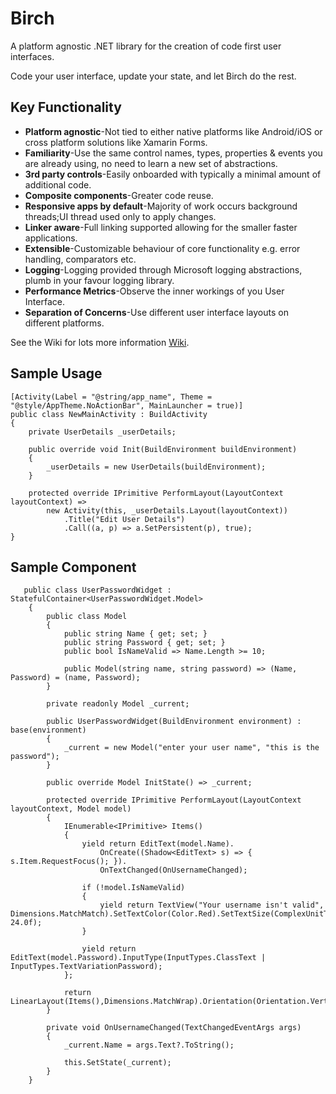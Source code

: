 # Birch

A platform agnostic .NET library for the creation of code first user interfaces.

Code your user interface, update your state, and let Birch do the rest.

## Key Functionality

* **Platform agnostic**-Not tied to either native platforms like Android/iOS or cross platform solutions like Xamarin Forms.
* **Familiarity**-Use the same control names, types, properties & events you are already using, no need to learn a new set of abstractions.
* **3rd party controls**-Easily onboarded with typically a minimal amount of additional code.
* **Composite components**-Greater code reuse.
* **Responsive apps by default**-Majority of work occurs background threads;UI thread used only to apply changes.
* **Linker aware**-Full linking supported allowing for the smaller faster applications.
* **Extensible**-Customizable behaviour of core functionality e.g. error handling, comparators etc.
* **Logging**-Logging provided through Microsoft logging abstractions, plumb in your favour logging library.
* **Performance Metrics**-Observe the inner workings of you User Interface.
* **Separation of Concerns**-Use different user interface layouts on different platforms. 

See the Wiki for lots more information  [Wiki](https://github.com/VistianOpenSource/Birch/wiki).

## Sample Usage
~~~~
[Activity(Label = "@string/app_name", Theme = "@style/AppTheme.NoActionBar", MainLauncher = true)]
public class NewMainActivity : BuildActivity
{
    private UserDetails _userDetails;

    public override void Init(BuildEnvironment buildEnvironment)
    {
        _userDetails = new UserDetails(buildEnvironment);
    }

    protected override IPrimitive PerformLayout(LayoutContext layoutContext) =>
        new Activity(this, _userDetails.Layout(layoutContext))
            .Title("Edit User Details")
            .Call((a, p) => a.SetPersistent(p), true);
}
~~~~

## Sample Component

~~~~
   public class UserPasswordWidget : StatefulContainer<UserPasswordWidget.Model>
    {
        public class Model
        {
            public string Name { get; set; }
            public string Password { get; set; }
            public bool IsNameValid => Name.Length >= 10;

            public Model(string name, string password) => (Name, Password) = (name, Password);
        }

        private readonly Model _current;

        public UserPasswordWidget(BuildEnvironment environment) : base(environment)
        {
            _current = new Model("enter your user name", "this is the password");
        }

        public override Model InitState() => _current;

        protected override IPrimitive PerformLayout(LayoutContext layoutContext, Model model)
        {
            IEnumerable<IPrimitive> Items()
            {
                yield return EditText(model.Name).
                    OnCreate((Shadow<EditText> s) => { s.Item.RequestFocus(); }).
                    OnTextChanged(OnUsernameChanged);

                if (!model.IsNameValid)
                {
                    yield return TextView("Your username isn't valid", Dimensions.MatchMatch).SetTextColor(Color.Red).SetTextSize(ComplexUnitType.Dip, 24.0f);
                }

                yield return EditText(model.Password).InputType(InputTypes.ClassText | InputTypes.TextVariationPassword);
            };

            return LinearLayout(Items(),Dimensions.MatchWrap).Orientation(Orientation.Vertical).Comparer(MyerComparer<IPrimitive>.Default);
        }

        private void OnUsernameChanged(TextChangedEventArgs args)
        {
            _current.Name = args.Text?.ToString();

            this.SetState(_current);
        }
    }
~~~~



  